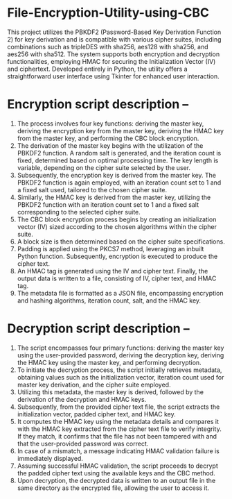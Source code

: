 # File-Encryption-Utility-using-CBC
This project utilizes the PBKDF2 (Password-Based Key Derivation Function 2) for key derivation and is compatible with various cipher suites, including combinations such as tripleDES with sha256, aes128 with sha256, and aes256 with sha512. The system supports both encryption and decryption functionalities, employing HMAC for securing the Initialization Vector (IV) and ciphertext. Developed entirely in Python, the utility offers a straightforward user interface using Tkinter for enhanced user interaction.

# Encryption script description – 
1.	The process involves four key functions: deriving the master key, deriving the encryption key from the master key, deriving the HMAC key from the master key, and performing the CBC block encryption.
2.	The derivation of the master key begins with the utilization of the PBKDF2 function. A random salt is generated, and the iteration count is fixed, determined based on optimal processing time. The key length is variable, depending on the cipher suite selected by the user.
3.	Subsequently, the encryption key is derived from the master key. The PBKDF2 function is again employed, with an iteration count set to 1 and a fixed salt used, tailored to the chosen cipher suite.
4.	Similarly, the HMAC key is derived from the master key, utilizing the PBKDF2 function with an iteration count set to 1 and a fixed salt corresponding to the selected cipher suite.
5.	The CBC block encryption process begins by creating an initialization vector (IV) sized according to the chosen algorithms within the cipher suite.
6.	A block size is then determined based on the cipher suite specifications.
7.	Padding is applied using the PKCS7 method, leveraging an inbuilt Python function. Subsequently, encryption is executed to produce the cipher text.
8.	An HMAC tag is generated using the IV and cipher text. Finally, the output data is written to a file, consisting of IV, cipher text, and HMAC tag.
9.	The metadata file is formatted as a JSON file, encompassing encryption and hashing algorithms, iteration count, salt, and the HMAC key.

# Decryption script description –
1.	The script encompasses four primary functions: deriving the master key using the user-provided password, deriving the decryption key, deriving the HMAC key using the master key, and performing decryption.
2.	To initiate the decryption process, the script initially retrieves metadata, obtaining values such as the initialization vector, iteration count used for master key derivation, and the cipher suite employed.
3.	Utilizing this metadata, the master key is derived, followed by the derivation of the decryption and HMAC keys.
4.	Subsequently, from the provided cipher text file, the script extracts the initialization vector, padded cipher text, and HMAC key.
5.	It computes the HMAC key using the metadata details and compares it with the HMAC key extracted from the cipher text file to verify integrity. If they match, it confirms that the file has not been tampered with and that the user-provided password was correct.
6.	In case of a mismatch, a message indicating HMAC validation failure is immediately displayed.
7.	Assuming successful HMAC validation, the script proceeds to decrypt the padded cipher text using the available keys and the CBC method.
8.	Upon decryption, the decrypted data is written to an output file in the same directory as the encrypted file, allowing the user to access it.


